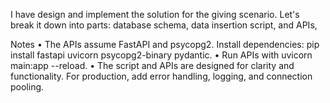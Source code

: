 I have design and implement the solution for the giving scenario. Let's break it down into parts: 
database schema, 
data insertion script, and APIs, 

Notes
•	The APIs assume FastAPI and psycopg2. Install dependencies: pip install fastapi uvicorn psycopg2-binary pydantic.
•	Run APIs with uvicorn main:app --reload.
•	The script and APIs are designed for clarity and functionality. For production, add error handling, logging, and connection pooling.


